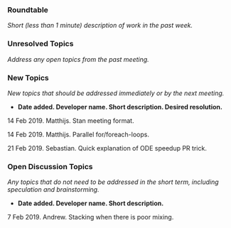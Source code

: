 ### Roundtable
_Short (less than 1 minute) description of work in the past week._

### Unresolved Topics
_Address any open topics from the past meeting._

### New Topics
_New topics that should be addressed immediately or by the next
meeting._

* __Date added. Developer name.  Short description.  Desired resolution.__

14 Feb 2019. Matthijs. Stan meeting format.

14 Feb 2019. Matthijs. Parallel for/foreach-loops.

21 Feb 2019. Sebastian. Quick explanation of ODE speedup PR trick.

### Open Discussion Topics

_Any topics that do not need to be addressed in the short term,
including speculation and brainstorming._

* __Date added. Developer name.  Short description.__

7 Feb 2019.  Andrew.  Stacking when there is poor mixing.